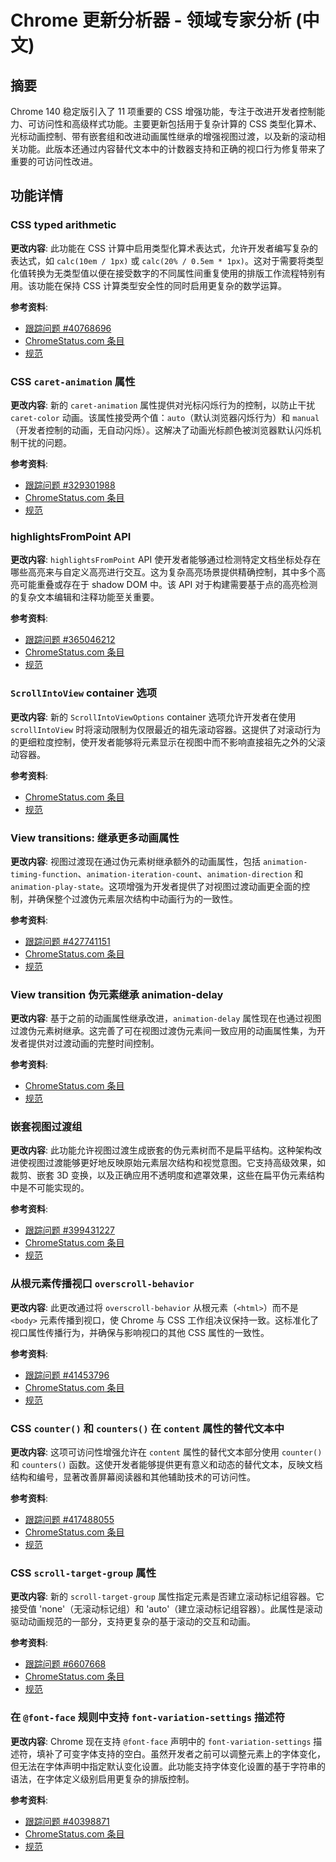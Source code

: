 # Chrome 更新分析器 - 领域专家分析 (中文)

## 摘要

Chrome 140 稳定版引入了 11 项重要的 CSS 增强功能，专注于改进开发者控制能力、可访问性和高级样式功能。主要更新包括用于复杂计算的 CSS 类型化算术、光标动画控制、带有嵌套组和改进动画属性继承的增强视图过渡，以及新的滚动相关功能。此版本还通过内容替代文本中的计数器支持和正确的视口行为修复带来了重要的可访问性改进。

## 功能详情

### CSS typed arithmetic

**更改内容**:
此功能在 CSS 计算中启用类型化算术表达式，允许开发者编写复杂的表达式，如 `calc(10em / 1px)` 或 `calc(20% / 0.5em * 1px)`。这对于需要将类型化值转换为无类型值以便在接受数字的不同属性间重复使用的排版工作流程特别有用。该功能在保持 CSS 计算类型安全性的同时启用更复杂的数学运算。

**参考资料**:
- [跟踪问题 #40768696](https://issues.chromium.org/issues/40768696)
- [ChromeStatus.com 条目](https://chromestatus.com/feature/4740780497043456)
- [规范](https://www.w3.org/TR/css-values-4/#calc-type-checking)

### CSS `caret-animation` 属性

**更改内容**:
新的 `caret-animation` 属性提供对光标闪烁行为的控制，以防止干扰 `caret-color` 动画。该属性接受两个值：`auto`（默认浏览器闪烁行为）和 `manual`（开发者控制的动画，无自动闪烁）。这解决了动画光标颜色被浏览器默认闪烁机制干扰的问题。

**参考资料**:
- [跟踪问题 #329301988](https://issues.chromium.org/issues/329301988)
- [ChromeStatus.com 条目](https://chromestatus.com/feature/5082469066604544)
- [规范](https://drafts.csswg.org/css-ui/#caret-animation)

### highlightsFromPoint API

**更改内容**:
`highlightsFromPoint` API 使开发者能够通过检测特定文档坐标处存在哪些高亮来与自定义高亮进行交互。这为复杂高亮场景提供精确控制，其中多个高亮可能重叠或存在于 shadow DOM 中。该 API 对于构建需要基于点的高亮检测的复杂文本编辑和注释功能至关重要。

**参考资料**:
- [跟踪问题 #365046212](https://issues.chromium.org/issues/365046212)
- [ChromeStatus.com 条目](https://chromestatus.com/feature/4552801607483392)
- [规范](https://drafts.csswg.org/css-highlight-api-1/#interactions)

### `ScrollIntoView` container 选项

**更改内容**:
新的 `ScrollIntoViewOptions` container 选项允许开发者在使用 `scrollIntoView` 时将滚动限制为仅限最近的祖先滚动容器。这提供了对滚动行为的更细粒度控制，使开发者能够将元素显示在视图中而不影响直接祖先之外的父滚动容器。

**参考资料**:
- [ChromeStatus.com 条目](https://chromestatus.com/feature/5100036528275456)
- [规范](https://drafts.csswg.org/cssom-view/#dom-scrollintoviewoptions-container)

### View transitions: 继承更多动画属性

**更改内容**:
视图过渡现在通过伪元素树继承额外的动画属性，包括 `animation-timing-function`、`animation-iteration-count`、`animation-direction` 和 `animation-play-state`。这项增强为开发者提供了对视图过渡动画更全面的控制，并确保整个过渡伪元素层次结构中动画行为的一致性。

**参考资料**:
- [跟踪问题 #427741151](https://issues.chromium.org/issues/427741151)
- [ChromeStatus.com 条目](https://chromestatus.com/feature/5154752085884928)
- [规范](https://www.w3.org/TR/css-view-transitions-2)

### View transition 伪元素继承 animation-delay

**更改内容**:
基于之前的动画属性继承改进，`animation-delay` 属性现在也通过视图过渡伪元素树继承。这完善了可在视图过渡伪元素间一致应用的动画属性集，为开发者提供对过渡动画的完整时间控制。

**参考资料**:
- [ChromeStatus.com 条目](https://chromestatus.com/feature/5424291457531904)
- [规范](https://www.w3.org/TR/css-view-transitions-2)

### 嵌套视图过渡组

**更改内容**:
此功能允许视图过渡生成嵌套的伪元素树而不是扁平结构。这种架构改进使视图过渡能够更好地反映原始元素层次结构和视觉意图。它支持高级效果，如裁剪、嵌套 3D 变换，以及正确应用不透明度和遮罩效果，这些在扁平伪元素结构中是不可能实现的。

**参考资料**:
- [跟踪问题 #399431227](https://issues.chromium.org/issues/399431227)
- [ChromeStatus.com 条目](https://chromestatus.com/feature/5162799714795520)
- [规范](https://www.w3.org/TR/css-view-transitions-2/#view-transition-group-prop)

### 从根元素传播视口 `overscroll-behavior`

**更改内容**:
此更改通过将 `overscroll-behavior` 从根元素（`<html>`）而不是 `<body>` 元素传播到视口，使 Chrome 与 CSS 工作组决议保持一致。这标准化了视口属性传播行为，并确保与影响视口的其他 CSS 属性的一致性。

**参考资料**:
- [跟踪问题 #41453796](https://issues.chromium.org/issues/41453796)
- [ChromeStatus.com 条目](https://chromestatus.com/feature/6210047134400512)
- [规范](https://drafts.csswg.org/css-overscroll-behavior-1)

### CSS `counter()` 和 `counters()` 在 `content` 属性的替代文本中

**更改内容**:
这项可访问性增强允许在 `content` 属性的替代文本部分使用 `counter()` 和 `counters()` 函数。这使开发者能够提供更有意义和动态的替代文本，反映文档结构和编号，显著改善屏幕阅读器和其他辅助技术的可访问性。

**参考资料**:
- [跟踪问题 #417488055](https://issues.chromium.org/issues/417488055)
- [ChromeStatus.com 条目](https://chromestatus.com/feature/5185442420621312)
- [规范](https://drafts.csswg.org/css-content/#content-property)

### CSS `scroll-target-group` 属性

**更改内容**:
新的 `scroll-target-group` 属性指定元素是否建立滚动标记组容器。它接受值 'none'（无滚动标记组）和 'auto'（建立滚动标记组容器）。此属性是滚动驱动动画规范的一部分，支持更复杂的基于滚动的交互和动画。

**参考资料**:
- [跟踪问题 #6607668](https://issues.chromium.org/issues/6607668)
- [ChromeStatus.com 条目](https://chromestatus.com/feature/5189126177161216)
- [规范](https://drafts.csswg.org/css-overflow-5/#scroll-target-group)

### 在 `@font-face` 规则中支持 `font-variation-settings` 描述符

**更改内容**:
Chrome 现在支持 `@font-face` 声明中的 `font-variation-settings` 描述符，填补了可变字体支持的空白。虽然开发者之前可以调整元素上的字体变化，但无法在字体声明中指定默认变化设置。此功能支持字体变化设置的基于字符串的语法，在字体定义级别启用更复杂的排版控制。

**参考资料**:
- [跟踪问题 #40398871](https://issues.chromium.org/issues/40398871)
- [ChromeStatus.com 条目](https://chromestatus.com/feature/5221379619946496)
- [规范](https://www.w3.org/TR/css-fonts-4/#font-rend-desc)